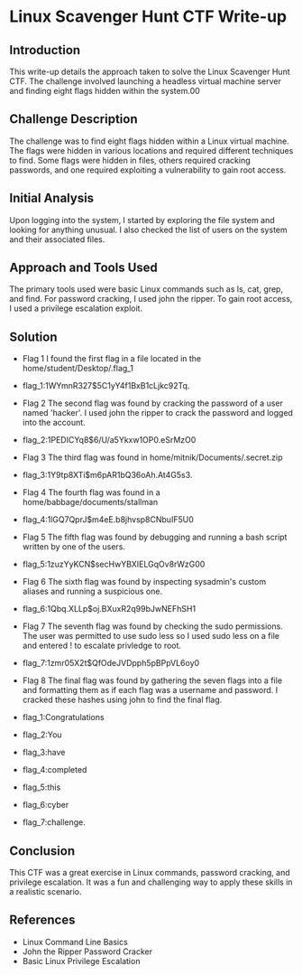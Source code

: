 # Linux Scavenger Hunt CTF Write-up
## Introduction
This write-up details the approach taken to solve the Linux Scavenger Hunt CTF. The challenge involved launching a headless virtual machine server and finding eight flags hidden within the system.00

## Challenge Description
The challenge was to find eight flags hidden within a Linux virtual machine. The flags were hidden in various locations and required different techniques to find. Some flags were hidden in files, others required cracking passwords, and one required exploiting a vulnerability to gain root access.

## Initial Analysis
Upon logging into the system, I started by exploring the file system and looking for anything unusual. I also checked the list of users on the system and their associated files.

## Approach and Tools Used
The primary tools used were basic Linux commands such as ls, cat, grep, and find. For password cracking, I used john the ripper. To gain root access, I used a privilege escalation exploit.

## Solution
- Flag 1
I found the first flag in a file located in the home/student/Desktop/.flag_1
- flag_1:$1$WYmnR327$5C1yY4f1BxB1cLjkc92Tq.

- Flag 2
The second flag was found by cracking the password of a user named 'hacker'. I used john the ripper to crack the password and logged into the account.
- flag_2:$1$PEDICYq8$6/U/a5Ykxw1OP0.eSrMzO0

- Flag 3
The third flag was found in home/mitnik/Documents/.secret.zip
- flag_3:$1$Y9tp8XTi$m6pAR1bQ36oAh.At4G5s3.

- Flag 4
The fourth flag was found in a home/babbage/documents/stallman
- flag_4:$1$lGQ7QprJ$m4eE.b8jhvsp8CNbuIF5U0

- Flag 5
The fifth flag was found by debugging and running a bash script written by one of the users.
- flag_5:$1$zuzYyKCN$secHwYBXIELGqOv8rWzG00

- Flag 6
The sixth flag was found by inspecting sysadmin's custom aliases and running a suspicious one.
- flag_6:$1$Qbq.XLLp$oj.BXuxR2q99bJwNEFhSH1

- Flag 7
The seventh flag was found by checking the sudo permissions. The user was permitted to use sudo less so I used sudo less on a file and entered ! to escalate privledge to root.
- flag_7:$1$zmr05X2t$QfOdeJVDpph5pBPpVL6oy0

- Flag 8
The final flag was found by gathering the seven flags into a file and formatting them as if each flag was a username and password. I cracked these hashes using john to find the final flag.
- flag_1:Congratulations
- flag_2:You	
- flag_3:have
- flag_4:completed 
- flag_5:this
- flag_6:cyber
- flag_7:challenge.

## Conclusion
This CTF was a great exercise in Linux commands, password cracking, and privilege escalation. It was a fun and challenging way to apply these skills in a realistic scenario.

## References
- Linux Command Line Basics
- John the Ripper Password Cracker
- Basic Linux Privilege Escalation
